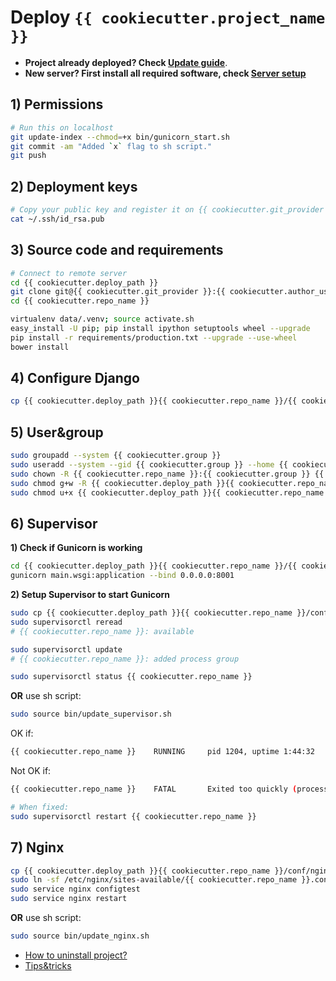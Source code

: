 # Deploy `{{ cookiecutter.project_name }}`

- **Project already deployed? Check [Update guide](UPDATES.md)**.
- **New server? First install all required software, check [Server setup](SERVER_SETUP.md)**

## 1) Permissions

```bash
# Run this on localhost
git update-index --chmod=+x bin/gunicorn_start.sh
git commit -am "Added `x` flag to sh script."
git push
```

## 2) Deployment keys

```bash
# Copy your public key and register it on {{ cookiecutter.git_provider }}.
cat ~/.ssh/id_rsa.pub
```

## 3) Source code and requirements

```bash
# Connect to remote server
cd {{ cookiecutter.deploy_path }}
git clone git@{{ cookiecutter.git_provider }}:{{ cookiecutter.author_username }}/{{ cookiecutter.repo_name }}.git {{ cookiecutter.repo_name }}
cd {{ cookiecutter.repo_name }}

virtualenv data/.venv; source activate.sh
easy_install -U pip; pip install ipython setuptools wheel --upgrade
pip install -r requirements/production.txt --upgrade --use-wheel
bower install
```

## 4) Configure Django

```bash
cp {{ cookiecutter.deploy_path }}{{ cookiecutter.repo_name }}/{{ cookiecutter.src_dir }}/{{ cookiecutter.main_app }}/settings/dist/production.py {{ cookiecutter.deploy_path }}{{ cookiecutter.repo_name }}/{{ cookiecutter.src_dir }}/{{ cookiecutter.main_app }}/settings/local.py
```

## 5) User&group

```bash
sudo groupadd --system {{ cookiecutter.group }}
sudo useradd --system --gid {{ cookiecutter.group }} --home {{ cookiecutter.deploy_path }}{{ cookiecutter.repo_name }} {{ cookiecutter.repo_name }}
sudo chown -R {{ cookiecutter.repo_name }}:{{ cookiecutter.group }} {{ cookiecutter.deploy_path }}{{ cookiecutter.repo_name }}
sudo chmod g+w -R {{ cookiecutter.deploy_path }}{{ cookiecutter.repo_name }}/log/
sudo chmod u+x {{ cookiecutter.deploy_path }}{{ cookiecutter.repo_name }}/bin/gunicorn_start.sh
```


## 6) Supervisor

**1) Check if Gunicorn is working**


```bash
cd {{ cookiecutter.deploy_path }}{{ cookiecutter.repo_name }}/{{ cookiecutter.src_dir }}
gunicorn main.wsgi:application --bind 0.0.0.0:8001
```

**2) Setup Supervisor to start Gunicorn**

```bash
sudo cp {{ cookiecutter.deploy_path }}{{ cookiecutter.repo_name }}/conf/supervisor.conf /etc/supervisor/conf.d/{{ cookiecutter.repo_name }}.conf
sudo supervisorctl reread
# {{ cookiecutter.repo_name }}: available

sudo supervisorctl update
# {{ cookiecutter.repo_name }}: added process group

sudo supervisorctl status {{ cookiecutter.repo_name }}
```

**OR** use sh script:

```bash
sudo source bin/update_supervisor.sh
```

OK if:
```bash
{{ cookiecutter.repo_name }}    RUNNING     pid 1204, uptime 1:44:32
```

Not OK if:
```bash
{{ cookiecutter.repo_name }}    FATAL       Exited too quickly (process log may have details)

# When fixed:
sudo supervisorctl restart {{ cookiecutter.repo_name }}
```

## 7) Nginx

```bash
cp {{ cookiecutter.deploy_path }}{{ cookiecutter.repo_name }}/conf/nginx.conf /etc/nginx/sites-available/{{ cookiecutter.repo_name }}.conf
sudo ln -sf /etc/nginx/sites-available/{{ cookiecutter.repo_name }}.conf /etc/nginx/sites-enabled/{{ cookiecutter.repo_name }}.conf
sudo service nginx configtest
sudo service nginx restart
```

**OR** use sh script:

```bash
sudo source bin/update_nginx.sh
```

* [How to uninstall project?](UNINSTALL.md)
* [Tips&tricks](MISC.md)
